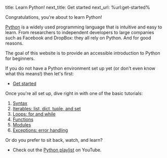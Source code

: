 title: Learn Python!
next_title: Get started
next_url: %url:get-started%

Congratulations, you're about to learn Python!

[Python](http://www.python.org/) is a widely used programming language that is intuitive and easy to learn. From researchers to independent developers to large companies such as Facebook and DropBox: they all rely on Python. And for good reasons.

The goal of this website is to provide an accessible introduction to Python for beginners.

If you do not have a Python environment set up yet (or don't even know what this means!) then let's first:

- [Get started](%url:get-started%)

Once you're all set up, dive right in with one of the basic tutorials:

1. [Syntax](%url:syntax%)
2. [Iterables: list, dict, tuple, and set](%url:iterables%)
3. [Loops: for and while](%url:loops%)
4. [Functions](%url:functions%)
5. [Modules](%url:modules%)
6. [Exceptions: error handling](%url:exceptions%)

Or do you prefer to sit back, watch, and learn?

- Check out the [Python playlist](https://www.youtube.com/playlist?list=PLR-r0edywujd8D-R2Kue1C_wYEK_4Ii71) on YouTube.
